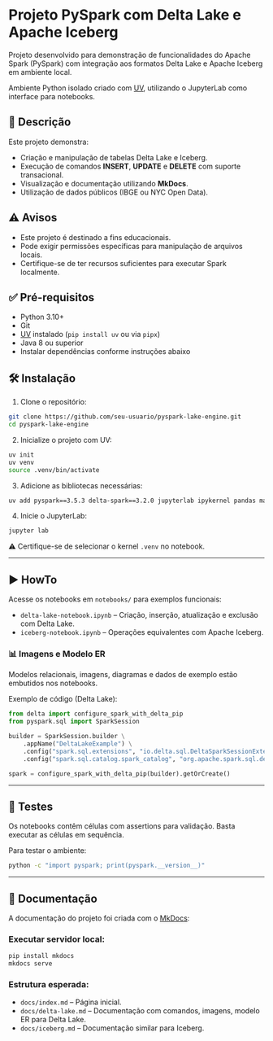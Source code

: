 # Projeto PySpark com Delta Lake e Apache Iceberg

Projeto desenvolvido para demonstração de funcionalidades do Apache Spark (PySpark) com integração aos formatos Delta Lake e Apache Iceberg em ambiente local.

Ambiente Python isolado criado com [UV](https://github.com/astral-sh/uv), utilizando o JupyterLab como interface para notebooks.

## 📌 Descrição

Este projeto demonstra:

- Criação e manipulação de tabelas Delta Lake e Iceberg.
- Execução de comandos **INSERT**, **UPDATE** e **DELETE** com suporte transacional.
- Visualização e documentação utilizando **MkDocs**.
- Utilização de dados públicos (IBGE ou NYC Open Data).

## ⚠️ Avisos

- Este projeto é destinado a fins educacionais.
- Pode exigir permissões específicas para manipulação de arquivos locais.
- Certifique-se de ter recursos suficientes para executar Spark localmente.

## ✅ Pré-requisitos

- Python 3.10+
- Git
- [UV](https://github.com/astral-sh/uv) instalado (`pip install uv` ou via `pipx`)
- Java 8 ou superior
- Instalar dependências conforme instruções abaixo

## 🛠️ Instalação

1. Clone o repositório:

```bash
git clone https://github.com/seu-usuario/pyspark-lake-engine.git
cd pyspark-lake-engine
```

2. Inicialize o projeto com UV:

```bash
uv init
uv venv
source .venv/bin/activate
```

3. Adicione as bibliotecas necessárias:

```bash
uv add pyspark==3.5.3 delta-spark==3.2.0 jupyterlab ipykernel pandas matplotlib seaborn
```

4. Inicie o JupyterLab:

```bash
jupyter lab
```

⚠️ Certifique-se de selecionar o kernel `.venv` no notebook.

---

## ▶️ HowTo

Acesse os notebooks em `notebooks/` para exemplos funcionais:

- `delta-lake-notebook.ipynb` – Criação, inserção, atualização e exclusão com Delta Lake.
- `iceberg-notebook.ipynb` – Operações equivalentes com Apache Iceberg.

### 📊 Imagens e Modelo ER

Modelos relacionais, imagens, diagramas e dados de exemplo estão embutidos nos notebooks.

Exemplo de código (Delta Lake):

```python
from delta import configure_spark_with_delta_pip
from pyspark.sql import SparkSession

builder = SparkSession.builder \
    .appName("DeltaLakeExample") \
    .config("spark.sql.extensions", "io.delta.sql.DeltaSparkSessionExtension") \
    .config("spark.sql.catalog.spark_catalog", "org.apache.spark.sql.delta.catalog.DeltaCatalog")

spark = configure_spark_with_delta_pip(builder).getOrCreate()
```

---

## 🧪 Testes

Os notebooks contêm células com assertions para validação. Basta executar as células em sequência.

Para testar o ambiente:

```bash
python -c "import pyspark; print(pyspark.__version__)"
```

---

## 📘 Documentação

A documentação do projeto foi criada com o [MkDocs](https://www.mkdocs.org/):

### Executar servidor local:

```bash
pip install mkdocs
mkdocs serve
```

### Estrutura esperada:

- `docs/index.md` – Página inicial.
- `docs/delta-lake.md` – Documentação com comandos, imagens, modelo ER para Delta Lake.
- `docs/iceberg.md` – Documentação similar para Iceberg.